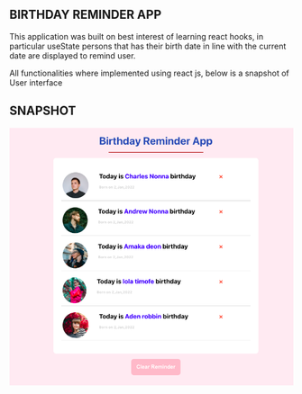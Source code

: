 ## BIRTHDAY REMINDER APP
This application was built on best interest of learning react hooks, in particular useState
persons that has their birth date in line with the current date are displayed to remind user.

All functionalities where implemented using react js, below is a snapshot of User interface

## SNAPSHOT
![Screenshot](its.png)